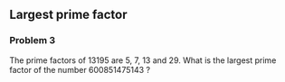 ## Largest prime factor
### Problem 3

The prime factors of 13195 are 5, 7, 13 and 29.
What is the largest prime factor of the number 600851475143 ?


